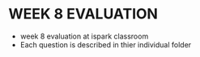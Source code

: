 # WEEK 8 EVALUATION

- week 8 evaluation at ispark classroom
- Each question is described in thier individual folder
